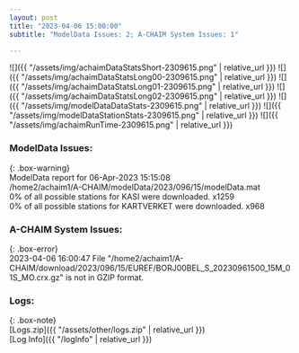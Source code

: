 ```yaml
---
layout: post
title: "2023-04-06 15:00:00"
subtitle: "ModelData Issues: 2; A-CHAIM System Issues: 1"

---
```


![]({{ "/assets/img/achaimDataStatsShort-2309615.png" | relative_url }})
![]({{ "/assets/img/achaimDataStatsLong00-2309615.png" | relative_url }})
![]({{ "/assets/img/achaimDataStatsLong01-2309615.png" | relative_url }})
![]({{ "/assets/img/achaimDataStatsLong02-2309615.png" | relative_url }})
![]({{ "/assets/img/modelDataDataStats-2309615.png" | relative_url }})
![]({{ "/assets/img/modelDataStationStats-2309615.png" | relative_url }})
![]({{ "/assets/img/achaimRunTime-2309615.png" | relative_url }})


### ModelData Issues:  
  
{: .box-warning}  
 ModelData report for 06-Apr-2023 15:15:08   
 /home2/achaim1/A-CHAIM/modelData/2023/096/15/modelData.mat   
 0% of all possible stations for KASI were downloaded. x1259   
 0% of all possible stations for KARTVERKET were downloaded. x968   
  
### A-CHAIM System Issues:  
  
{: .box-error}  
2023-04-06 16:00:47 File "/home2/achaim1/A-CHAIM/download/2023/096/15/EUREF/BORJ00BEL_S_20230961500_15M_01S_MO.crx.gz" is not in GZIP format.  

### Logs:  
  
{: .box-note}  
[Logs.zip]({{ "/assets/other/logs.zip" | relative_url }})  
[Log Info]({{ "/logInfo" | relative_url }})  
